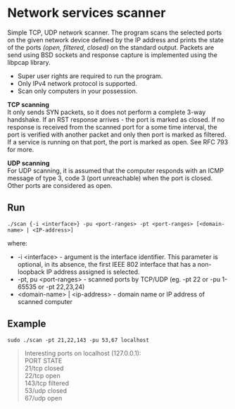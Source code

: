 # Network services scanner

Simple TCP, UDP network scanner. The program scans the selected ports on the given network device defined by the IP address and prints the state of the ports *(open, filtered, closed)* on the standard output. Packets are send using BSD sockets and response capture is implemented using the libpcap library.

- Super user rights are required to run the program.
- Only IPv4 network protocol is supported.
- Scan only computers in your possession.

**TCP scanning**  
It only sends SYN packets, so it does not perform a complete 3-way handshake. If an RST response arrives - the port is marked as closed. If no response is received from the scanned port for a some time interval, the port is verified with another packet and only then port is marked as filtered. If a service is running on that port, the port is marked as open. See RFC 793 for more.

**UDP scanning**  
For UDP scanning, it is assumed that the computer responds with an ICMP message of type 3, code 3 (port unreachable) when the port is closed. Other ports are considered as open.

## Run
```
./scan {-i <interface>} -pu <port-ranges> -pt <port-ranges> [<domain-name> | <IP-address>]
```

where:  
- -i \<interface\> - argument is the interface identifier. This parameter is optional, in its absence, the first IEEE 802 interface that has a non-loopback IP address assigned is selected.  
- -pt, pu \<port-ranges\> - scanned ports by TCP/UDP (eg. -pt 22 or -pu 1-65535 or -pt 22,23,24)
- \<domain-name\> | \<ip-address\> - domain name or IP address of scanned computer  

## Example
```
sudo ./scan -pt 21,22,143 -pu 53,67 localhost
```

> Interesting ports on localhost (127.0.0.1):  
> PORT     STATE  
> 21/tcp	 closed  
> 22/tcp 	 open  
> 143/tcp	 filtered  
> 53/udp	 closed  
> 67/udp	 open  
